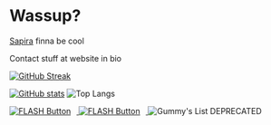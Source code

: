 # Wassup?


[Sapira](https://sapira.rhw.one) finna be cool

Contact stuff at website in bio

[![GitHub Streak](https://streak-stats.demolab.com?user=rhenryw&theme=tokyonight-duo&hide_border=true&date_format=M%20j%5B%2C%20Y%5D&mode=weekly)](https://git.io/streak-stats)

[![GitHub stats](https://github-readme-stats.vercel.app/api?username=rhenryw&theme=dark)](https://github.com/anuraghazra/github-readme-stats)      ![Top Langs](https://github-readme-stats.vercel.app/api/top-langs/?username=rhenryw&layout=compact&theme=dark)


<p align="left">
  <a href="https://github.com/rhenryw/FLASH">
    <img src="https://cdn.jsdelivr.net/gh/rhenryw/FLASH@main/img/button.gif" alt="FLASH Button" style="margin-right:10px;">
  </a>
  <a href="https://github.com/rhenryw/FLASH">
    <img src="https://cdn.jsdelivr.net/gh/rhenryw/FLASH@main/img/button.png" alt="FLASH Button" style="margin-right:10px;">
  </a>
  <img src="https://cdn.jsdelivr.net/gh/rhenryw/rhenryw@main/backlink88x31.webp" alt="Gummy's List DEPRECATED">
</p>
